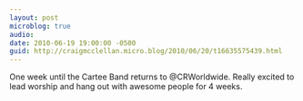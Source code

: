 ```yaml
---
layout: post
microblog: true
audio: 
date: 2010-06-19 19:00:00 -0500
guid: http://craigmcclellan.micro.blog/2010/06/20/t16635575439.html
---
```

One week until the Cartee Band returns to @CRWorldwide.  Really excited to lead worship and hang out with awesome people for 4 weeks.
